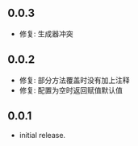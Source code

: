 ## 0.0.3

* 修复: 生成器冲突

## 0.0.2

* 修复: 部分方法覆盖时没有加上注释
* 修复: 配置为空时返回赋值默认值

## 0.0.1

* initial release.

